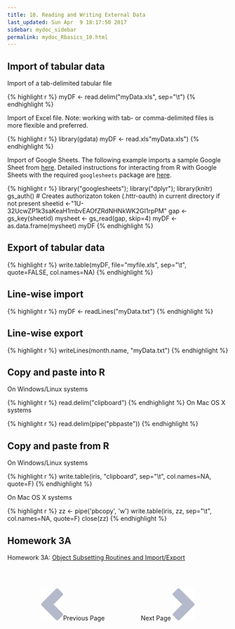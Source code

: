 ```yaml
---
title: 10. Reading and Writing External Data
last_updated: Sun Apr  9 18:17:50 2017
sidebar: mydoc_sidebar
permalink: mydoc_Rbasics_10.html
---
```

## Import of tabular data

Import of a tab-delimited tabular file

{% highlight r %}
myDF <- read.delim("myData.xls", sep="\t")
{% endhighlight %}

Import of Excel file. Note: working with tab- or comma-delimited files is more flexible and preferred.

{% highlight r %}
library(gdata)
myDF <- read.xls"myData.xls")
{% endhighlight %}

Import of Google Sheets. The following example imports a sample Google Sheet from [here](https://docs.google.com/spreadsheets/d/1U-32UcwZP1k3saKeaH1mbvEAOfZRdNHNkWK2GI1rpPM/edit#gid=472150521).
Detailed instructions for interacting from R with Google Sheets with the required `googlesheets` package are [here](https://github.com/jennybc/googlesheets).


{% highlight r %}
library("googlesheets"); library("dplyr"); library(knitr)
gs_auth() # Creates authorizaton token (.httr-oauth) in current directory if not present
sheetid <-"1U-32UcwZP1k3saKeaH1mbvEAOfZRdNHNkWK2GI1rpPM"
gap <- gs_key(sheetid)
mysheet <- gs_read(gap, skip=4)
myDF <- as.data.frame(mysheet)
myDF
{% endhighlight %}

## Export of tabular data

{% highlight r %}
write.table(myDF, file="myfile.xls", sep="\t", quote=FALSE, col.names=NA)
{% endhighlight %}

## Line-wise import

{% highlight r %}
myDF <- readLines("myData.txt")
{% endhighlight %}

## Line-wise export

{% highlight r %}
writeLines(month.name, "myData.txt")
{% endhighlight %}

## Copy and paste into R

On Windows/Linux systems

{% highlight r %}
read.delim("clipboard") 
{% endhighlight %}
On Mac OS X systems

{% highlight r %}
read.delim(pipe("pbpaste")) 
{% endhighlight %}

## Copy and paste from R 

On Windows/Linux systems

{% highlight r %}
write.table(iris, "clipboard", sep="\t", col.names=NA, quote=F) 
{% endhighlight %}

On Mac OS X systems

{% highlight r %}
zz <- pipe('pbcopy', 'w')
write.table(iris, zz, sep="\t", col.names=NA, quote=F)
close(zz) 
{% endhighlight %}

## Homework 3A 

Homework 3A: [Object Subsetting Routines and Import/Export](http://girke.bioinformatics.ucr.edu/GEN242/mydoc_homework_03.html)

<br><br><center><a href="mydoc_Rbasics_09.html"><img src="images/left_arrow.png" alt="Previous page."></a>Previous Page &nbsp; &nbsp; &nbsp; &nbsp; &nbsp; &nbsp; &nbsp; &nbsp; &nbsp; &nbsp; Next Page
<a href="mydoc_Rbasics_11.html"><img src="images/right_arrow.png" alt="Next page."></a></center>
